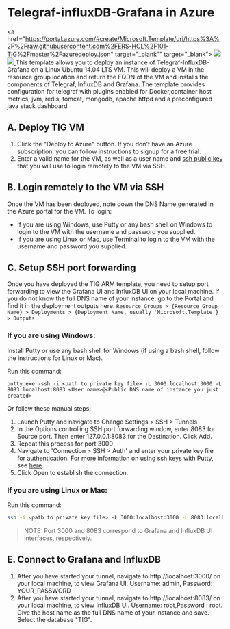 # Telegraf-influxDB-Grafana in Azure 
<a href="https://portal.azure.com/#create/Microsoft.Template/uri/https%3A%2F%2Fraw.githubusercontent.com%2FERS-HCL%2F101-TIG%2Fmaster%2Fazuredeploy.json" target="_blank"" target="_blank">
    <img src="http://azuredeploy.net/deploybutton.png"/>
</a>
<a href="https://portal.azure.com/#create/Microsoft.Template/uri/https%3A%2F%2Fraw.githubusercontent.com%2FERS-HCL%2F101-TIG%2Fmaster%2Fazuredeploy.json" target="_blank" target="_blank">
    <img src="http://armviz.io/visualizebutton.png"/>
</a>
This template allows you to deploy an instance of Telegraf-InfluxDB-Grafana on a Linux Ubuntu 14.04 LTS VM. This will deploy a VM in the resource group location and return the FQDN of the VM and installs the components of Telegraf, InfluxDB and Grafana. The template provides configuration for telegraf with plugins enabled for Docker,container host metrics, jvm, redis, tomcat, mongodb, apache httpd and a preconfigured java stack dashboard

## A. Deploy TIG VM
1. Click the "Deploy to Azure" button. If you don't have an Azure subscription, you can follow instructions to signup for a free trial.
1. Enter a valid name for the VM, as well as a user name and [ssh public key](https://docs.microsoft.com/azure/virtual-machines/virtual-machines-linux-mac-create-ssh-keys) that you will use to login remotely to the VM via SSH.

## B. Login remotely to the VM via SSH
Once the VM has been deployed, note down the DNS Name generated in the Azure portal for the VM. To login:
- If you are using Windows, use Putty or any bash shell on Windows to login to the VM with the username and password you supplied.
- If you are using Linux or Mac, use Terminal to login to the VM with the username and password you supplied.

## C. Setup SSH port forwarding
Once you have deployed the TIG ARM template, you need to setup port forwarding to view the Grafana UI and InfluxDB UI on your local machine. If you do not know the full DNS name of your instance, go to the Portal and find it in the deployment outputs here: `Resource Groups > {Resource Group Name} > Deployments > {Deployment Name, usually 'Microsoft.Template'} > Outputs`

### If you are using Windows:
Install Putty or use any bash shell for Windows (if using a bash shell, follow the instructions for Linux or Mac).

Run this command:
```
putty.exe -ssh -i <path to private key file> -L 3000:localhost:3000 -L 8083:localhost:8083 <User name>@<Public DNS name of instance you just created>
```

Or follow these manual steps:
1. Launch Putty and navigate to Change Settings > SSH > Tunnels
1. In the Options controlling SSH port forwarding window, enter 8083 for Source port. Then enter 127.0.0.1:8083 for the Destination. Click Add.
1. Repeat this process for port 3000
1. Navigate to 'Connection > SSH > Auth' and enter your private key file for authentication. For more information on using ssh keys with Putty, see [here](https://docs.microsoft.com/azure/virtual-machines/virtual-machines-linux-ssh-from-windows#create-a-private-key-for-putty).
1. Click Open to establish the connection.

### If you are using Linux or Mac:
Run this command:
```bash
ssh -i <path to private key file> -L 3000:localhost:3000 -L 8083:localhost:8083 <User name>@<Public DNS name of instance you just created>
```
> NOTE: Port 3000 and 8083 correspond to Grafana and InfluxDB UI interfaces, respectively.

## E. Connect to Grafana and InfluxDB

1. After you have started your tunnel, navigate to http://localhost:3000/ on your local machine, to view Grafana UI. Username: admin, Password: YOUR_PASSWORD
2. After you have started your tunnel, navigate to http://localhost:8083/ on your local machine, to view InfluxDB UI. Username: root,Password : root. Give the host name as the full DNS name of your instance and save. Select the database "TIG".  
